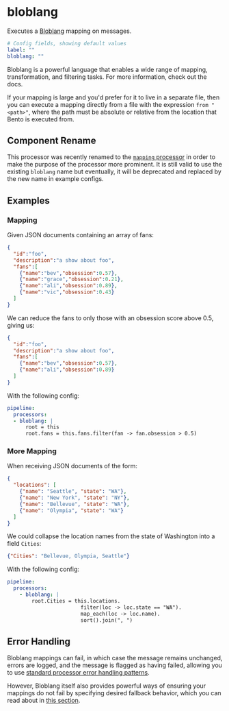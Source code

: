 # bloblang

Executes a [Bloblang](../../bloblang.md) mapping on messages.

```yaml
# Config fields, showing default values
label: ""
bloblang: ""
```

Bloblang is a powerful language that enables a wide range of mapping, transformation, and filtering tasks. For more information, check out the docs.

If your mapping is large and you'd prefer for it to live in a separate file, then you can execute a mapping directly from a file with the expression `from "<path>"`, where the path must be absolute or relative from the location that Bento is executed from.

## Component Rename

This processor was recently renamed to the [`mapping` processor](../../components/processors/mapping.md) in order to make the purpose of the processor more prominent. It is still valid to use the existing `bloblang` name but eventually, it will be deprecated and replaced by the new name in example configs.

## Examples

### Mapping

Given JSON documents containing an array of fans:

```json
{
  "id":"foo",
  "description":"a show about foo",
  "fans":[
    {"name":"bev","obsession":0.57},
    {"name":"grace","obsession":0.21},
    {"name":"ali","obsession":0.89},
    {"name":"vic","obsession":0.43}
  ]
}
```

We can reduce the fans to only those with an obsession score above 0.5, giving us:

```json
{
  "id":"foo",
  "description":"a show about foo",
  "fans":[
    {"name":"bev","obsession":0.57},
    {"name":"ali","obsession":0.89}
  ]
}
```

With the following config:

```yaml
pipeline:
  processors:
  - bloblang: |
      root = this
      root.fans = this.fans.filter(fan -> fan.obsession > 0.5)
```

### More Mapping

When receiving JSON documents of the form:

```json
{
  "locations": [
    {"name": "Seattle", "state": "WA"},
    {"name": "New York", "state": "NY"},
    {"name": "Bellevue", "state": "WA"},
    {"name": "Olympia", "state": "WA"}
  ]
}
```

We could collapse the location names from the state of Washington into a field `Cities`:

```json
{"Cities": "Bellevue, Olympia, Seattle"}
```

With the following config:

```yaml
pipeline:
  processors:
    - bloblang: |
        root.Cities = this.locations.
                        filter(loc -> loc.state == "WA").
                        map_each(loc -> loc.name).
                        sort().join(", ")
```

## Error Handling

Bloblang mappings can fail, in which case the message remains unchanged, errors are logged, and the message is flagged as having failed, allowing you to use [standard processor error handling patterns](../../configurations/error_handling.md).

However, Bloblang itself also provides powerful ways of ensuring your mappings do not fail by specifying desired fallback behavior, which you can read about in [this section](../../configurations/error_handling.md).